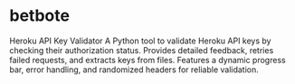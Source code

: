 # betbote
Heroku API Key Validator A Python tool to validate Heroku API keys by checking their authorization status. Provides detailed feedback, retries failed requests, and extracts keys from files. Features a dynamic progress bar, error handling, and randomized headers for reliable validation. 
